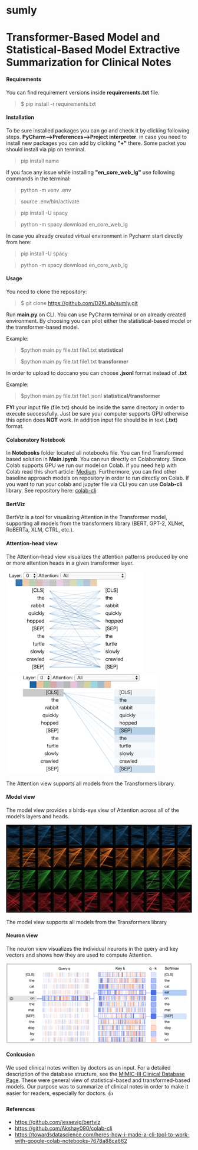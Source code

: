 # sumly


# Transformer-Based Model and Statistical-Based Model Extractive Summarization for Clinical Notes
              

 #### Requirements 
You can find requirement versions inside **requirements.txt** file.

> $ pip install -r requirements.txt

#### Installation

To be sure installed packages you can go and check it by clicking following steps. **PyCharm-->Preferences-->Project interpreter**. in case you need to install new packages you can add by clicking **"+"** there.
Some packet you should install via pip on terminal. 
> pip install name

If you face any issue while installing  **"en_core_web_lg"** use following commands in the terminal:

>python -m venv .env

>source .env/bin/activate

>pip install -U spacy

>python -m spacy download en_core_web_lg

In case you already created virtual environment in Pycharm start directly from here:

>pip install -U spacy

>python -m spacy download en_core_web_lg


#### Usage

You need to clone the repository:

> $ git clone https://github.com/D2KLab/sumly.git

Run **main.py** on CLI. You can use PyCharm terminal or on already created environment.
By choosing you can pilot either the statistical-based model or the transformer-based model.

Example: 
>$python main.py file.txt file1.txt **statistical**

>$python main.py file.txt file1.txt **transformer**

In order to upload to doccano you can choose **.jsonl** format instead of **.txt**

Example: 
>$python main.py file.txt file1.jsonl **statistical/transformer**

**FYI** your input file (file.txt) should be inside the same directory in order to execute successfully.
Just be sure your computer supports GPU otherwise this option does **NOT** work. In addition input file should be in text (**.txt**) format. 

#### Colaboratory Notebook

In **Notebooks** folder located all notebooks file. You can find Transformed based solution in **Main.ipynb**. You can run directly on Colaboratory. Since Colab supports GPU we run our model on Colab.
if you need help with Colab read this short article: [Medium](https://medium.com/@rizvansaatov94/how-to-import-data-to-google-colab-for-the-beginner-6a311f051279).
Furthermore, you can find  other baseline approach models on repository in order to run directly on Colab. 
If you want to run your colab and jupyter file via CLI you can use **Colab-cli** library.
See repository here: [colab-cli](https://github.com/Akshay090/colab-cli)



#### BertViz

BertViz is a tool for visualizing Attention in the Transformer model, supporting all models from the transformers library (BERT, GPT-2, XLNet, RoBERTa, XLM, CTRL, etc.).

#### Attention-head view
The Attention-head view visualizes the attention patterns produced by one or more attention heads in a given transformer layer.

 
![alt text](https://github.com/D2KLab/sumly/blob/master/Images/head_thumbnail_left.png) 
![alt text](https://github.com/D2KLab/sumly/blob/master/Images/head_thumbnail_right.gif) 


The Attention view supports all models from the Transformers library.

#### Model view

The model view provides a birds-eye view of Attention across all of the model’s layers and heads.


![alt text](https://github.com/D2KLab/sumly/blob/master/Images/model_thumbnail.jpg) 


The model view supports all models from the Transformers library

#### Neuron view

The neuron view visualizes the individual neurons in the query and key vectors and shows how they are used to compute Attention.


![alt text](https://github.com/D2KLab/sumly/blob/master/Images/neuron_thumbnail.png)



#### Conlcusion


We used clinical notes written by doctors as an input. For a detailed description of the database structure, see the [ MIMIC-III Clinical Database Page](https://physionet.org/content/mimiciii-demo/1.4/). These were general view of statistical-based and transformed-based models. Our purpose was to summarize of clinical notes in order to make it easier for readers, especially for doctors. :+1: 

#### References

- https://github.com/jessevig/bertviz
- https://github.com/Akshay090/colab-cli
- https://towardsdatascience.com/heres-how-i-made-a-cli-tool-to-work-with-google-colab-notebooks-7678a88ca662
